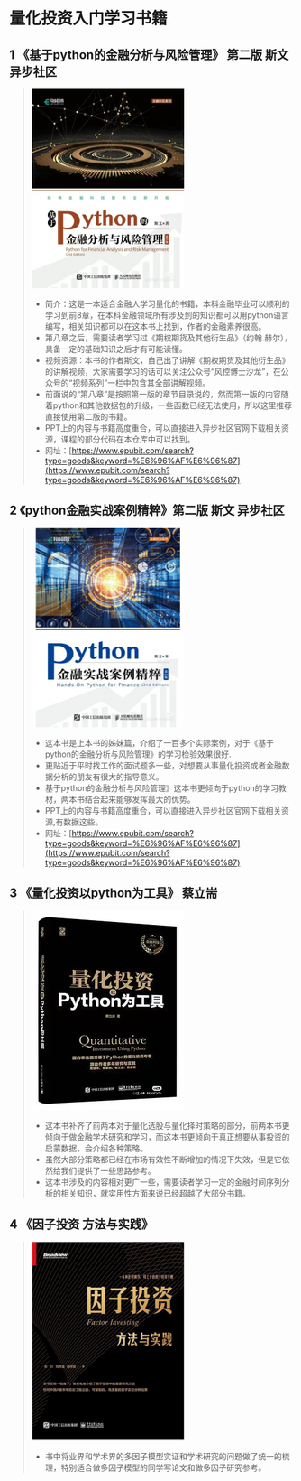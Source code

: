 # 量化投资入门学习书籍
## 1  《基于python的金融分析与风险管理》 第二版 斯文 异步社区
> <img src="../assets/book-1.jpg" width="270" height="353">   
>
> * 简介：这是一本适合金融人学习量化的书籍，本科金融毕业可以顺利的学习到前8章，在本科金融领域所有涉及到的知识都可以用python语言编写，相关知识都可以在这本书上找到，作者的金融素养很高。
> * 第八章之后，需要读者学习过《期权期货及其他衍生品》（约翰.赫尔），具备一定的基础知识之后才有可能读懂。
> * 视频资源：本书的作者斯文，自己出了讲解《期权期货及其他衍生品》的讲解视频，大家需要学习的话可以关注公众号“风控博士沙龙”，在公众号的“视频系列”一栏中包含其全部讲解视频。
> * 前面说的“第八章”是按照第一版的章节目录说的，然而第一版的内容随着python和其他数据包的升级，一些函数已经无法使用，所以这里推荐直接使用第二版的书籍。
> * PPT上的内容与书籍高度重合，可以直接进入异步社区官网下载相关资源，课程的部分代码在本仓库中可以找到。
> * 网址：[https://www.epubit.com/search?type=goods&keyword=%E6%96%AF%E6%96%87](https://www.epubit.com/search?type=goods&keyword=%E6%96%AF%E6%96%87)
## 2 《python金融实战案例精粹》第二版 斯文 异步社区
> <img src="../assets/book_2.jpg" width="270" height="353">   
>
> * 这本书是上本书的姊妹篇，介绍了一百多个实际案例，对于《基于python的金融分析与风险管理》的学习检验效果很好.
> * 更贴近于平时找工作的面试题多一些，对想要从事量化投资或者金融数据分析的朋友有很大的指导意义。
> * 基于python的金融分析与风险管理》这本书更倾向于python的学习教材，两本书结合起来能够发挥最大的优势。
> * PPT上的内容与书籍高度重合，可以直接进入异步社区官网下载相关资源,有数据这些。
> * 网址：[https://www.epubit.com/search?type=goods&keyword=%E6%96%AF%E6%96%87](https://www.epubit.com/search?type=goods&keyword=%E6%96%AF%E6%96%87)
## 3 《量化投资以python为工具》 蔡立耑 
> <img src="../assets/book_3.jpg" width="270" height="353">   
>
> * 这本书补齐了前两本对于量化选股与量化择时策略的部分，前两本书更倾向于做金融学术研究和学习，而这本书更倾向于真正想要从事投资的启蒙数据，会介绍各种策略。
> * 虽然大部分策略都已经在市场有效性不断增加的情况下失效，但是它依然给我们提供了一些思路参考。
> * 这本书涉及的内容相对更广一些，需要读者学习一定的金融时间序列分析的相关知识，就实用性方面来说已经超越了大部分书籍。
## 4 《因子投资 方法与实践》
> <img src="../assets/book-4.jpg" width="270" height="353">   
>
> * 书中将业界和学术界的多因子模型实证和学术研究的问题做了统一的梳理，特别适合做多因子模型的同学写论文和做多因子研究参考。
